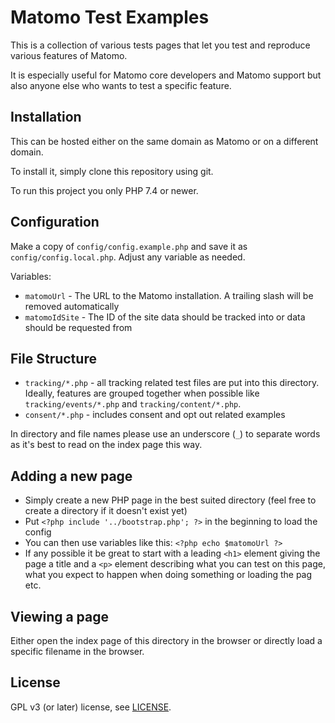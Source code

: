 # Matomo Test Examples

This is a collection of various tests pages that let you test and reproduce various features of Matomo.

It is especially useful for Matomo core developers and Matomo support but also anyone else who wants to test a specific feature.

## Installation

This can be hosted either on the same domain as Matomo or on a different domain.

To install it, simply clone this repository using git.

To run this project you only PHP 7.4 or newer.

## Configuration

Make a copy of `config/config.example.php` and save it as `config/config.local.php`. Adjust any variable as needed.

Variables:

* `matomoUrl` - The URL to the Matomo installation. A trailing slash will be removed automatically
* `matomoIdSite` - The ID of the site data should be tracked into or data should be requested from

## File Structure

* `tracking/*.php` - all tracking related test files are put into this directory. Ideally, features are grouped together when possible like `tracking/events/*.php` and `tracking/content/*.php`.
* `consent/*.php` - includes consent and opt out related examples

In directory and file names please use an underscore (`_`) to separate words as it's best to read on the index page this way. 

## Adding a new page

* Simply create a new PHP page in the best suited directory (feel free to create a directory if it doesn't exist yet)
* Put `<?php include '../bootstrap.php'; ?>` in the beginning to load the config
* You can then use variables like this: `<?php echo $matomoUrl ?>`
* If any possible it be great to start with a leading `<h1>` element giving the page a title and a `<p>` element describing what you can test on this page, what you expect to happen when doing something or loading the pag etc.

## Viewing a page

Either open the index page of this directory in the browser or directly load a specific filename in the browser.

## License

GPL v3 (or later) license, see [LICENSE](LICENSE).